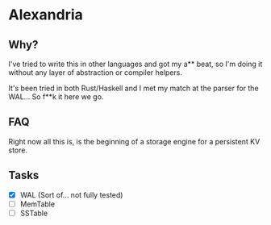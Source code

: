 # Alexandria

## Why?

I've tried to write this in other languages and got my a** beat, 
so I'm doing it without any layer of abstraction or compiler helpers.

It's been tried in both Rust/Haskell and I met my match at the parser for the WAL...
So f**k it here we go.

## FAQ

Right now all this is, is the beginning of a storage engine for a persistent KV store.

## Tasks

- [x] WAL (Sort of... not fully tested)
- [ ] MemTable
- [ ] SSTable
